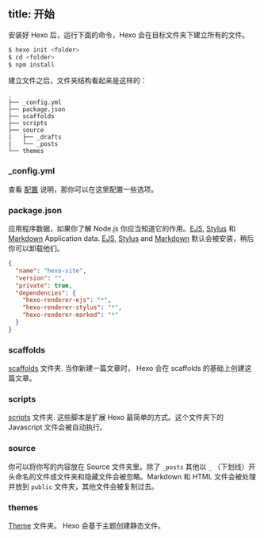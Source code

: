 title: 开始
---
安装好 Hexo 后，运行下面的命令，Hexo 会在目标文件夹下建立所有的文件。

``` bash
$ hexo init <folder>
$ cd <folder>
$ npm install
```

建立文件之后，文件夹结构看起来是这样的：

``` plain
.
├── _config.yml
├── package.json
├── scaffolds
├── scripts
├── source
|   ├── _drafts
|   └── _posts
└── themes
```

### _config.yml

查看 [配置](configuration.html) 说明，那你可以在这里配置一些选项。

### package.json

应用程序数据，如果你了解 Node.js 你应当知道它的作用。[EJS](http://embeddedjs.com/), [Stylus](http://learnboost.github.io/stylus/) 和 [Markdown](http://daringfireball.net/projects/markdown/) 
Application data. [EJS](http://embeddedjs.com/), [Stylus](http://learnboost.github.io/stylus/) and [Markdown](http://daringfireball.net/projects/markdown/) 默认会被安装，稍后你可以卸载他们。

``` json package.json
{
  "name": "hexo-site",
  "version": "",
  "private": true,
  "dependencies": {
    "hexo-renderer-ejs": "*",
    "hexo-renderer-stylus": "*",
    "hexo-renderer-marked": "*"
  }
}
```

### scaffolds

[scaffolds](writing.html) 文件夹. 当你新建一篇文章时， Hexo 会在 scaffolds 的基础上创建这篇文章。

### scripts

[scripts](plugins.html) 文件夹. 这些脚本是扩展 Hexo 最简单的方式。这个文件夹下的 Javascript 文件会被自动执行。

### source

你可以将你写的内容放在 Source 文件夹里。除了 `_posts` 其他以 `_` （下划线）开头命名的文件或文件夹和隐藏文件会被忽略。Markdown 和 HTML 文件会被处理并放到 `public` 文件夹，其他文件会被复制过去。

### themes

[Theme](themes.html) 文件夹。 Hexo 会基于主题创建静态文件。
